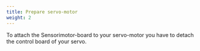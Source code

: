 ```yaml
---
title: Prepare servo-motor
weight: 2
---
```


To attach the Sensorimotor-board to your servo-motor you have to detach the control board of your servo.